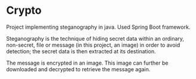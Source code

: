 # Crypto
Project implementing steganography in java.
Used Spring Boot framework.

Steganography is the technique of hiding secret data within an ordinary, non-secret, file or message (in this project, an image) in order to avoid detection;
the secret data is then extracted at its destination.

The message is encrypted in an image. This image can further be downloaded and decrypted to retrieve the message again.
